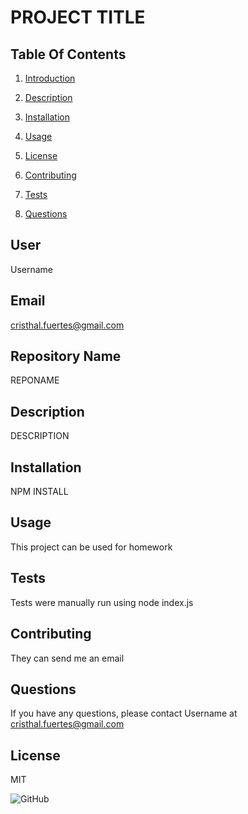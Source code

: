 # PROJECT TITLE
## Table Of Contents 

1) [Introduction](#user) 

2) [Description](#description)

3) [Installation](#installation)

4) [Usage](#usage)

5) [License](#license)

6) [Contributing](#contributing)

7) [Tests](#tests)

7) [Questions](#questions)
## User

Username

## Email

cristhal.fuertes@gmail.com

## Repository Name

REPONAME

## Description

DESCRIPTION

## Installation

NPM INSTALL

## Usage

This project can be used for homework

## Tests

Tests were manually run using node index.js

## Contributing

They can send me an email

## Questions

If you have any questions, please contact Username at cristhal.fuertes@gmail.com
## License

MIT

![GitHub](https://img.shields.io/github/license/Username/REPONAME)